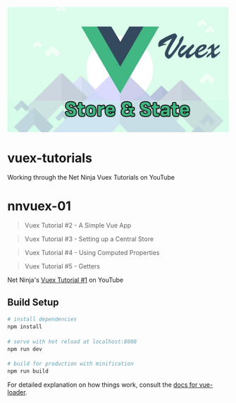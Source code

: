 ![Logo of the project](../img/vuex_logo.jpg)

# vuex-tutorials

Working through the Net Ninja Vuex Tutorials on YouTube

# nnvuex-01

>Vuex Tutorial #2 - A Simple Vue App

>Vuex Tutorial #3 - Setting up a Central Store

>Vuex Tutorial #4 - Using Computed Properties

>Vuex Tutorial #5 - Getters

Net Ninja's [Vuex Tutorial #1](https://www.youtube.com/watch?v=BGAu__J4xoc&list=PL4cUxeGkcC9i371QO_Rtkl26MwtiJ30P2) on YouTube

## Build Setup

``` bash
# install dependencies
npm install

# serve with hot reload at localhost:8080
npm run dev

# build for production with minification
npm run build
```

For detailed explanation on how things work, consult the [docs for vue-loader](http://vuejs.github.io/vue-loader).
